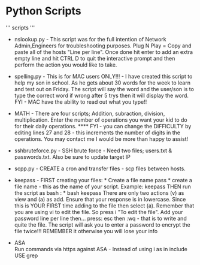 # Python Scripts 
'''
scripts
'''


* nslookup.py - This script was for the full intention of Network Admin,Engineers for troubleshooting purposes. Plug N Play = Copy and paste all of the hosts "Line per line". Once done hit enter to add an extra empty line and hit CTRL D to quit the interactive prompt and then perform the action you would like to take.

* spelling.py - This is for MAC users ONLY!!! - I have created this script to help my son in school. As he gets about 30 words for the week to learn and test out on Friday. The script will say the word and the user/son is to type the correct word if wrong after 5 trys then it will display the word.    FYI - MAC have the ability to read out what you type!!


* MATH - There are four scripts; Addition, subraction, division, multiplication.  Enter the number of operations you want your kid to do for their daily  operations. 
**** FYI - you can change the DIFFICULTY by editing lines 27 and 28 - this increments the number of digits in the operations. You may contact me I would be more than happy to assist!

* sshbruteforce.py - SSH brute force - Need two files; users.txt & passwords.txt. Also be sure to update target IP 

* scpp.py - CREATE a cron and transfer files - scp files between hosts. 

* keepass - 
      FIRST creating your files:
      * Create a file name pass
      * create a file name - this as the name of your script. Example: keepass
      THEN
      run the script as bash : 
      * bash keepass
      There are only two actions (v) as view and (a) as add. Ensure that your response is in lowercase. Since this is YOUR FIRST time           adding to the file then select (a). Remember that you are using vi to edit the file. So press i "To edit the file".
      Add your password line per line then... press: esc then :wq  - that is to write and quite the file. The script will ask you to enter       a password to encrypt the file twice!!! REMEMBER it otherwise you will lose your info
      
      
* ASA  
      Run commands via https against ASA - 
      Instead of using i as in include USE grep 
